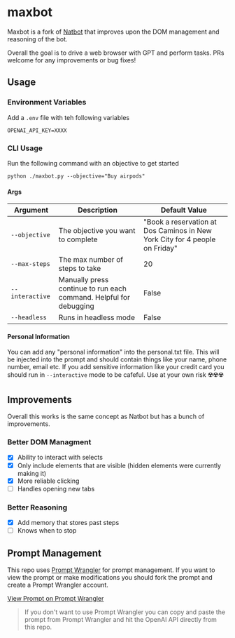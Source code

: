 # maxbot

Maxbot is a fork of [Natbot](https://github.com/nat/natbot) that improves upon the DOM management and reasoning of the bot.

Overall the goal is to drive a web browser with GPT and perform tasks. PRs welcome for any improvements or bug fixes!

## Usage

### Environment Variables

Add a `.env` file with teh following variables

```
OPENAI_API_KEY=XXXX
```

### CLI Usage

Run the following command with an objective to get started

```
python ./maxbot.py --objective="Buy airpods"
```

#### Args

| Argument        | Description                                                        | Default Value                                                               |
| --------------- | ------------------------------------------------------------------ | --------------------------------------------------------------------------- |
| `--objective`   | The objective you want to complete                                 | "Book a reservation at Dos Caminos in New York City for 4 people on Friday" |
| `--max-steps`   | The max number of steps to take                                    | 20                                                                          |
| `--interactive` | Manually press continue to run each command. Helpful for debugging | False                                                                       |
| `--headless`    | Runs in headless mode                                              | False                                                                       |

#### Personal Information

You can add any "personal information" into the personal.txt file. This will be injected into the prompt and should contain things like your name, phone number, email etc. If you add sensitive information like your credit card you should run in `--interactive` mode to be cafeful. Use at your own risk ☢️☢️☢️

## Improvements

Overall this works is the same concept as Natbot but has a bunch of improvements.

### Better DOM Managment

- [x] Ability to interact with selects
- [x] Only include elements that are visible (hidden elements were currently making it)
- [x] More reliable clicking
- [ ] Handles opening new tabs

### Better Reasoning

- [x] Add memory that stores past steps
- [ ] Knows when to stop

## Prompt Management

This repo uses [Prompt Wrangler](https://prompt-wrangler.com/) for prompt management. If you want to view the prompt or make modifications you should fork the prompt and create a Prompt Wrangler account.

[View Prompt on Prompt Wrangler](https://prompt-wrangler.com/p/maxbot/reason-next-command)

> If you don't want to use Prompt Wrangler you can copy and paste the prompt from Prompt Wrangler and hit the OpenAI API directly from this repo.
